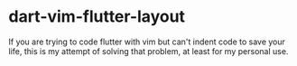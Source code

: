 # dart-vim-flutter-layout
If you are trying to code flutter with vim but can't indent code to save your life, this is my attempt of solving that problem, at least for my personal use.
